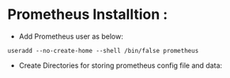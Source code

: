 # Prometheus Installtion :

- Add Prometheus user as below:

```
useradd --no-create-home --shell /bin/false prometheus
```
- Create Directories for storing prometheus config file and data:


